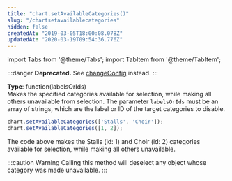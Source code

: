 ```yaml
---
title: "chart.setAvailableCategories()"
slug: "/chartsetavailablecategories"
hidden: false
createdAt: "2019-03-05T18:00:08.078Z"
updatedAt: "2020-03-19T09:54:36.776Z"
---
```


import Tabs from '@theme/Tabs';
import TabItem from '@theme/TabItem';


:::danger 
**Deprecated.** See [changeConfig](https://docs.seats.io/docs/renderer-chart-properties-chartchangeconfig) instead.
:::

**Type**: function(labelsOrIds)  
Makes the specified categories available for selection, while making all others unavailable from selection. The parameter `labelsOrIds` must be an array of strings, which are the label or ID of the target categories to disable.

```javascript
chart.setAvailableCategories(['Stalls', 'Choir']);
chart.setAvailableCategories([1, 2]);
```

The code above makes the Stalls (id: 1) and Choir (id: 2) categories available for selection, while making all others unavailable.



:::caution Warning
Calling this method will deselect any object whose category was made unavailable.
:::

